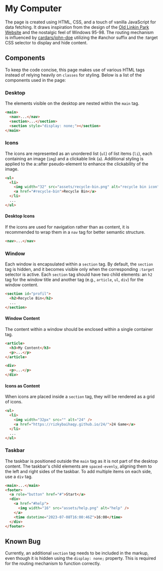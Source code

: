 # My Computer

The page is created using HTML, CSS, and a touch of vanilla JavaScript for data fetching. It draws inspiration from the design of the [Old Linkin Park Website](https://web.archive.org/web/20200808165448/https://www.linkinpark.com/) and the nostalgic feel of Windows 95-98. The routing mechanism is influenced by [cardars/john-doe](https://github.com/cadars/john-doe) utilizing the #anchor suffix and the :target CSS selector to display and hide content.

## Components

To keep the code concise, this page makes use of various HTML tags instead of relying heavily on `classes` for styling. Below is a list of the components used in the page:

### Desktop

The elements visible on the desktop are nested within the `main` tag.

```html
<main>
  <nav>...</nav>
  <section>...</section>
  <section style="display: none;"></section>
</main>
```

### Icons

The icons are represented as an unordered list (`ul`) of list items (`li`), each containing an image (`img`) and a clickable link (`a`). Additional styling is applied to the a::after pseudo-element to enhance the clickability of the image.

```html
<ul>
  <li>
    <img width="32" src="assets/recycle-bin.png" alt="recycle bin icon" />
    <a href="#recycle-bin">Recycle Bin</a>
  </li>
  ...
</ul>
```

#### Desktop Icons

If the icons are used for navigation rather than as content, it is recommended to wrap them in a `nav` tag for better semantic structure.

```html
<nav>...</nav>
```

### Window

Each window is encapsulated within a `section` tag. By default, the `section` tag is hidden, and it becomes visible only when the corresponding `:target` selector is active. Each `section` tag should have two child elements: an `h2` tag for the window title and another tag (e.g., `article`, `ul`, `div`) for the window content.

```html
<section id="profil">
  <h2>Recycle Bin</h2>
  ...
</section>
```

#### Window Content

The content within a window should be enclosed within a single container tag.

```html
<article>
  <h3>My Content</h3>
  <p>...</p>
</article>
```

```html
<div>
  <p>...</p>
</div>
```

#### Icons as Content

When icons are placed inside a `section` tag, they will be rendered as a grid of icons.

```html
<ul>
  <li>
    <img width="32px" src="" alt="24" />
    <a href="https://rizkybaihaqy.github.io/24/">24 Game</a>
  </li>
  ...
</ul>
```

### Taskbar

The taskbar is positioned outside the `main` tag as it is not part of the desktop content. The taskbar's child elements are `spaced-evenly`, aligning them to the left and right sides of the taskbar. To add multiple items on each side, use a `div` tag.

```html
<main>...</main>
<footer>
  <a role="button" href="#">Start</a>
  <div>
    <a href="#help">
      <img width="16" src="assets/help.png" alt="help" />
    </a>
    <time datetime="2023-07-08T16:00:46Z">16:00</time>
  </div>
</footer>
```

## Known Bug

Currently, an additional `section` tag needs to be included in the markup, even though it is hidden using the `display: none;` property. This is required for the routing mechanism to function correctly.
